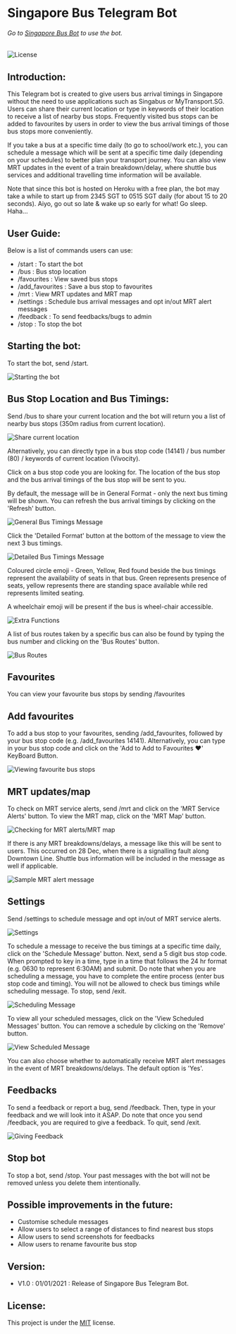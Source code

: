 # Singapore Bus Telegram Bot

###### Go to [Singapore Bus Bot](https://t.me/SINGA_Bus_Bot) to use the bot.

![License](https://img.shields.io/github/license/spartan737/sg-bus-telegram-bot?style=flat-square)

## Introduction:
This Telegram bot is created to give users bus arrival timings in Singapore without the need to use 
applications such as Singabus or MyTransport.SG. Users can share their current location or type in keywords of
their location to receive a list of nearby bus stops. Frequently visited bus stops can be added to favourites
by users in order to view the bus arrival timings of those bus stops more conveniently. 

If you take a bus at a specific time daily (to go to school/work etc.), you can schedule a message which will be sent
at a specific time daily (depending on your schedules) to better plan your transport journey. You can also view
MRT updates in the event of a train breakdown/delay, where shuttle bus services and additional travelling time 
information will be available. 

Note that since this bot is hosted on Heroku with a free plan, the bot may take a while to start up from 2345 SGT 
to 0515 SGT daily (for about 15 to 20 seconds). Aiyo, go out so late & wake up so early for what! Go sleep. Haha...

## User Guide:
Below is a list of commands users can use:

- /start : To start the bot
- /bus : Bus stop location
- /favourites : View saved bus stops
- /add_favourites : Save a bus stop to favourites
- /mrt : View MRT updates and MRT map
- /settings : Schedule bus arrival messages and opt in/out MRT alert messages
- /feedback : To send feedbacks/bugs to admin
- /stop : To stop the bot

## Starting the bot:
To start the bot, send /start.

![Starting the bot](src/introduction.jpg)

## Bus Stop Location and Bus Timings:
Send /bus to share your current location and the bot will return you a list of nearby bus 
stops (350m radius from current location). 

![Share current location](src/share_location.jpg)

Alternatively, you can directly type in a bus stop code (14141) / bus number (80) / keywords of current location 
(Vivocity).

Click on a bus stop code you are looking for. The location of the bus stop and the bus arrival timings of the bus stop 
will be sent to you. 

By default, the message will be in General Format - only the next bus timing will be shown. 
You can refresh the bus arrival timings by clicking on the 'Refresh' button.

![General Bus Timings Message](src/general_bus_arrival_msg.jpg)

Click the 'Detailed Format' button at the bottom of the message to view the next 3 bus timings. 

![Detailed Bus Timings Message](src/detailed_bus_arrival_msg.jpg)

Coloured circle emoji - Green, Yellow, Red found beside the bus timings represent the availability of seats in that bus. 
Green represents presence of seats, yellow represents there are standing space available while red represents limited seating.

A wheelchair emoji will be present if the bus is wheel-chair accessible.

![Extra Functions](src/extra_properties.jpg)

A list of bus routes taken by a specific bus can also be found by typing the bus number and clicking on the 'Bus Routes' button.

![Bus Routes](src/bus_routes.jpg)

## Favourites
You can view your favourite bus stops by sending /favourites

## Add favourites
To add a bus stop to your favourites, sending /add_favourites, followed by your bus stop code (e.g. /add_favourites 14141). 
Alternatively, you can type in your bus stop code and click on the 'Add to Add to Favourites ❤' KeyBoard Button.

![Viewing favourite bus stops](src/favourites.jpg)

## MRT updates/map
To check on MRT service alerts, send /mrt and click on the 'MRT Service Alerts' button. 
To view the MRT map, click on the 'MRT Map' button.

![Checking for MRT alerts/MRT map](src/mrt.jpg)

If there is any MRT breakdowns/delays, a message like this will be sent to users. This occurred on 28 Dec, when there 
is a signalling fault along Downtown Line. Shuttle bus information will be included in the message as well if applicable.

![Sample MRT alert message](src/mrt_delay_example.jpg)

## Settings
Send /settings to schedule message and opt in/out of MRT service alerts.

![Settings](src/settings.jpg)

To schedule a message to receive the bus timings at a specific time daily, click on the 
'Schedule Message' button. Next, send a 5 digit bus stop code. When prompted to key in a time, type in a time that 
follows the 24 hr format (e.g. 0630 to represent 6:30AM) and submit. Do note that when you are scheduling a message, 
you have to complete the entire process (enter bus stop code and timing). You will not be allowed to check bus timings 
while scheduling message. To stop, send /exit. 

![Scheduling Message](src/scheduling_message.jpg)

To view all your scheduled messages, click on the 'View Scheduled Messages' button. You can remove a schedule by 
clicking on the 'Remove' button. 

![View Scheduled Message](src/viewing_scheduled_msg.jpg)

You can also choose whether to automatically receive MRT alert messages in the event of MRT breakdowns/delays. 
The default option is 'Yes'.

## Feedbacks
To send a feedback or report a bug, send /feedback. Then, type in your feedback and we will look into it ASAP. 
Do note that once you send /feedback, you are required to give a feedback. To quit, send /exit.

![Giving Feedback](src/feedback.jpg)

## Stop bot
To stop a bot, send /stop. Your past messages with the bot will not be removed unless you delete them intentionally.

## Possible improvements in the future:
- Customise schedule messages
- Allow users to select a range of distances to find nearest bus stops
- Allow users to send screenshots for feedbacks
- Allow users to rename favourite bus stop 

## Version:
- V1.0 : 01/01/2021 : Release of Singapore Bus Telegram Bot.

## License:
This project is under the [MIT](https://github.com/spartan737/sg-bus-telegram-bot/blob/main/LICENSE) license.